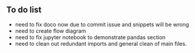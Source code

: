 ## To do list
- need to fix doco now due to commit issue and snippets will be wrong
- need to create flow diagram
- need to fix jupyter notebook to demonstrate pandas section
- need to clean out redundant imports and general clean of main files.